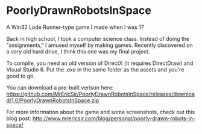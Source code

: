 # PoorlyDrawnRobotsInSpace

A Win32 Lode Runner-type game I made when I was 17

Back in high school, I took a computer science class.  Instead of doing the "assignments," I 
amused myself by making games.  Recently discovered on a very old hard drive, I think this one was my final project.

To compile, you need an old version of DirectX (it requires DirectDraw) and Visual Studio 6.  Put the .exe in the 
same folder as the assets and you're good to go.

You can download a pre-built verison here:
https://github.com/MrEricSir/PoorlyDrawnRobotsInSpace/releases/download/1.0/PoorlyDrawnRobotsInSpace.zip

For more information about the game and some screenshots, check out this blog post: http://www.mrericsir.com/blog/personal/poorly-drawn-robots-in-space/
